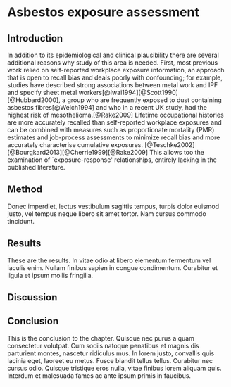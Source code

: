 # Asbestos exposure assessment

## Introduction

In addition to its epidemiological and clinical plausibility there are several additional reasons why study of this area is needed. First, most previous work relied on self-reported workplace exposure information, an approach that is open to recall bias and deals poorly with confounding; for example, studies have described strong associations between metal work and IPF and specify sheet metal workers[@Iwai1994][@Scott1990][@Hubbard2000], a group who are frequently exposed to dust containing asbestos fibres[@Welch1994] and who in a recent UK study, had the highest risk of mesothelioma.[@Rake2009] Lifetime occupational histories are more accurately recalled than self-reported workplace exposures and can be combined with measures such as proportionate mortality (PMR) estimates and job-process assessments to minimize recall bias and more accurately characterise cumulative exposures. [@Teschke2002][@Bourgkard2013][@Cherrie1999][@Rake2009] This allows too the examination of `exposure-response' relationships, entirely lacking in the published literature. 

## Method

Donec imperdiet, lectus vestibulum sagittis tempus, turpis dolor euismod justo, vel tempus neque libero sit amet tortor. Nam cursus commodo tincidunt.


## Results

These are the results. In vitae odio at libero elementum fermentum vel iaculis enim. Nullam finibus sapien in congue condimentum. Curabitur et ligula et ipsum mollis fringilla.

## Discussion


## Conclusion

This is the conclusion to the chapter. Quisque nec purus a quam consectetur volutpat. Cum sociis natoque penatibus et magnis dis parturient montes, nascetur ridiculus mus. In lorem justo, convallis quis lacinia eget, laoreet eu metus. Fusce blandit tellus tellus. Curabitur nec cursus odio. Quisque tristique eros nulla, vitae finibus lorem aliquam quis. Interdum et malesuada fames ac ante ipsum primis in faucibus.



